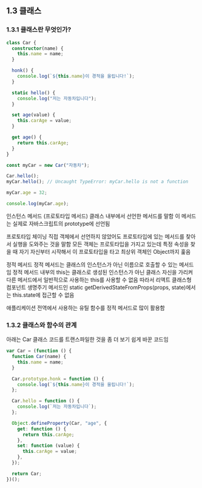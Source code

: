 ## 1.3 클래스

### 1.3.1 클래스란 무엇인가?

```typescript
class Car {
  constructor(name) {
    this.name = name;
  }

  honk() {
    console.log(`${this.name}이 경적을 울립니다!`);
  }

  static hello() {
    console.log("저는 자동차입니다");
  }

  set age(value) {
    this.carAge = value;
  }

  get age() {
    return this.carAge;
  }
}

const myCar = new Car("자동차");

Car.hello();
myCar.hello(); // Uncaught TypeError: myCar.hello is not a function

myCar.age = 32;

console.log(myCar.age);
```

인스턴스 메서드 (프로토타입 메서드)
클래스 내부에서 선언한 메서드를 말함
이 메서드는 실제로 자바스크립트의 prototype에 선언됨

프로토타입 체이닝
직접 객체에서 선언하지 않았어도 프로토타입에 있는 메서드를 찾아서 실행을 도와주는 것을 말함
모든 객체는 프로토타입을 가지고 있는데 특정 속성을 찾을 때 자기 자신부터 시작해서 이 프로토타입을 타고 최상위 객체인 Object까지 훑음

정적 메서드
정적 메서드는 클래스의 인스턴스가 아닌 이름으로 호출할 수 있는 메서드임
정적 메서드 내부의 this는 클래스로 생성된 인스턴스가 아닌 클래스 자신을 가리켜 다른 메서드에서 일반적으로 사용하는 this를 사용할 수 없음
따라서 리액트 클래스형 컴포넌트 생명주기 메서드인 static getDerivedStateFromProps(props, state)에서는 this.state에 접근할 수 없음

애플리케이션 전역에서 사용하는 유틸 함수를 정적 메서드로 많이 활용함

### 1.3.2 클래스와 함수의 관계

아래는 Car 클래스 코드를 트랜스파일한 것을 좀 더 보기 쉽게 바꾼 코드임

```typescript
var Car = (function () {
  function Car(name) {
    this.name = name;
  }

  Car.prototype.honk = function () {
    console.log(`${this.name}이 경적을 울립니다!`);
  };

  Car.hello = function () {
    console.log(`저는 자동차입니다`);
  };

  Object.defineProperty(Car, "age", {
    get: function () {
      return this.carAge;
    },
    set: function (value) {
      this.carAge = value;
    },
  });

  return Car;
})();
```

